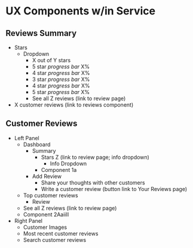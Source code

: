 # UX Components w/in Service

## Reviews Summary
  - Stars
    - Dropdown
      - X out of Y stars
      - 5 star *progress bar* X%
      - 4 star *progress bar* X%
      - 3 star *progress bar* X%
      - 4 star *progress bar* X%
      - 5 star *progress bar* X%
      - See all Z reviews (link to review page)
  - X customer reviews (link to reviews component)

## Customer Reviews
  - Left Panel
    - Dashboard
      - Summary
        - Stars Z (link to review page; info dropdown)
          - Info Dropdown
        - Component 1a
      - Add Review
        - Share your thoughts with other customers
        - Write a customer review (button link to Your Reviews page)
    - Top customer reviews
      - Review
    - See all Z reviews (link to review page)
    - Component 2AaiiII
  - Right Panel
    - Customer Images
    - Most recent customer reviews
    - Search customer reviews
    